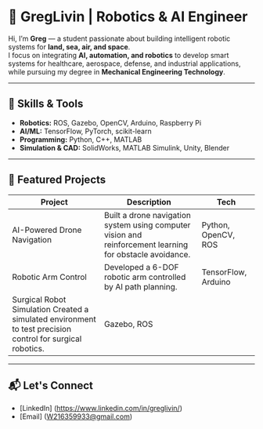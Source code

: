 # 🤖 GregLivin | Robotics & AI Engineer  

Hi, I’m **Greg** — a student passionate about building intelligent robotic systems for **land, sea, air, and space**.  
I focus on integrating **AI, automation, and robotics** to develop smart systems for healthcare, aerospace, defense, and industrial applications, while pursuing my degree in **Mechanical Engineering Technology**.

---

## 🔧 Skills & Tools
- **Robotics:** ROS, Gazebo, OpenCV, Arduino, Raspberry Pi  
- **AI/ML:** TensorFlow, PyTorch, scikit-learn  
- **Programming:** Python, C++, MATLAB  
- **Simulation & CAD:** SolidWorks, MATLAB Simulink, Unity, Blender  

---

## 🚀 Featured Projects
| Project | Description | Tech |
|----------|-------------|------|
| AI-Powered Drone Navigation | Built a drone navigation system using computer vision and reinforcement learning for obstacle avoidance. | Python, OpenCV, ROS |
| Robotic Arm Control | Developed a 6-DOF robotic arm controlled by AI path planning. | TensorFlow, Arduino |
| Surgical Robot Simulation Created a simulated environment to test precision control for surgical robotics. | Gazebo, ROS |

---

## 📬 Let's Connect
- [LinkedIn] (https://www.linkedin.com/in/greglivin/) 
- [Email] (W216359933@gmail.com)
